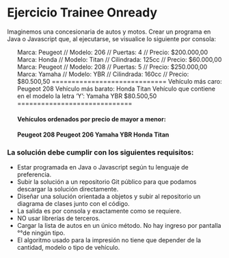<h1>Ejercicio Trainee Onready</h1>

<p>Imaginemos una concesionaria de autos y motos.
Crear un programa en Java o Javascript que, al ejecutarse, se visualice lo siguiente por consola:</p>

<ul>
Marca: Peugeot // Modelo: 206 // Puertas: 4 // Precio: $200.000,00
Marca: Honda // Modelo: Titan // Cilindrada: 125cc // Precio: $60.000,00
Marca: Peugeot // Modelo: 208 // Puertas: 5 // Precio: $250.000,00
Marca: Yamaha // Modelo: YBR // Cilindrada: 160cc // Precio: $80.500,50
=============================
Vehículo más caro: Peugeot 208 
Vehículo más barato: Honda Titan
Vehículo que contiene en el modelo la letra ‘Y’: Yamaha YBR $80.500,50
=============================
<h4>Vehículos ordenados por precio de mayor a menor:<h4>
Peugeot 208
Peugeot 206
Yamaha YBR
Honda Titan
</ul>

<h3>La solución debe cumplir con los siguientes requisitos: </h3>
<ul>
<li>Estar programada en Java o Javascript según tu lenguaje de preferencia.</li>
<li>Subir la solución a un repositorio Git público para que podamos descargar la solución directamente.</li>
<li>Diseñar una solución orientada a objetos y subir al repositorio un diagrama de clases junto con el código.</li>
<li>La salida es por consola y exactamente como se requiere.</li>
<li>NO usar librerías de terceros.</li>
<li>Cargar la lista de autos en un único método. No hay ingreso por pantalla °°de ningún tipo.</li>
<li>El algoritmo usado para la impresión no tiene que depender de la cantidad, modelo o tipo de vehículo. </li>
</ul>
